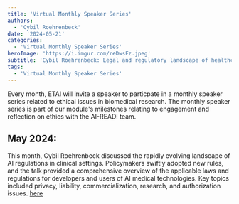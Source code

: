 ```yaml
---
title: 'Virtual Monthly Speaker Series'
authors:
  - 'Cybil Roehrenbeck'
date: '2024-05-21'
categories:
  - 'Virtual Monthly Speaker Series'
heroImage: 'https://i.imgur.com/reDwsFz.jpeg'
subtitle: 'Cybil Roehrenbeck: Legal and regulatory landscape of healthcare AI technologies'
tags:
  - 'Virtual Monthly Speaker Series'
---
```


Every month, ETAI will invite a speaker to particpate in a monthly speaker series related to ethical issues in biomedical research. The monthly speaker series is part of our module's milestones relating to engagement and reflection on ethics with the AI-READI team.

## May 2024:

This month, Cybil Roehrenbeck discussed the rapidly evolving landscape of AI regulations in clinical settings. Policymakers swiftly adopted new rules, and the talk provided a comprehensive overview of the applicable laws and regulations for developers and users of AI medical technologies. Key topics included privacy, liability, commercialization, research, and authorization issues. [here](https://public.3.basecamp.com/p/oGPDHP411SEdM2ENGNt9bfRq)
